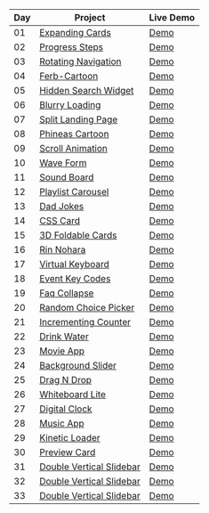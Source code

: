 | Day | Project | Live Demo |
| --- | --- | --- |
| 01 | [Expanding Cards](https://github.com/WaqarTabish2807/WebD-Mini-Project/tree/main/Day01_Expanding-Cards)| [Demo](https://day01-expanding-cards.netlify.app/) |
| 02 | [Progress Steps](https://github.com/WaqarTabish2807/WebD-Mini-Project/tree/main/Day02_Progress-Steps) | [Demo](https://day02-progress-check.netlify.app/) |
| 03 | [Rotating Navigation](https://github.com/WaqarTabish2807/WebD-Mini-Project/tree/main/Day03_Rotating-Navigation-Animation) | [Demo](https://day03-rotating-navigation.netlify.app/) |
| 04 | [Ferb-Cartoon](https://github.com/WaqarTabish2807/WebD-Mini-Project/tree/main/Day04_Ferb-using-css) | [Demo](https://day04-ferb-cartoon.netlify.app/) |
| 05 | [Hidden Search Widget](https://github.com/WaqarTabish2807/WebD-Mini-Project/tree/main/Day05_Hidden-search) | [Demo](https://day05-hidden-search-widget.netlify.app/) |
| 06 | [Blurry Loading](https://github.com/WaqarTabish2807/WebD-Mini-Project/tree/main/Day06_Blurry-loading) | [Demo](https://day06-blurry-loading.netlify.app/) |
| 07 | [Split Landing Page](https://github.com/WaqarTabish2807/WebD-Mini-Project/tree/main/Day07-Split-landing-page) | [Demo](https://day07-split-landing-page.netlify.app) |
| 08 | [Phineas Cartoon](https://github.com/WaqarTabish2807/WebD-Mini-Project/tree/main/Day08-Phineas-using-css) | [Demo](https://day08-phineas-catoon.netlify.app/) |
| 09 | [Scroll Animation](https://github.com/WaqarTabish2807/WebD-Mini-Project/tree/main/Day09-Scroll-animation) | [Demo](https://day09-scroll-animation.netlify.app/) |
| 10 | [Wave Form](https://github.com/WaqarTabish2807/WebD-Mini-Project/tree/main/Day10_Wave-form) | [Demo](https://day10-neumorphism-wave-form.netlify.app/) |
| 11 | [Sound Board](https://github.com/WaqarTabish2807/WebD-Mini-Project/tree/main/Day11_Sound-board) | [Demo](https://day11-sound-board.netlify.app/) |
| 12 | [Playlist Carousel](https://github.com/WaqarTabish2807/WebD-Mini-Project/tree/main/Day12_Playlist-carousel) | [Demo](https://day12-playlist-carousel.netlify.app/) |
| 13 | [Dad Jokes](https://github.com/WaqarTabish2807/WebD-Mini-Project/tree/main/Day13_Dad-jokes) | [Demo](https://day13-dad-jokes.netlify.app/) |
| 14 | [CSS Card](https://github.com/WaqarTabish2807/WebD-Mini-Project/tree/main/Day14_CSS-Card-UI_Design) | [Demo](https://day14-css-card.netlify.app/) |
| 15 | [3D Foldable Cards](https://github.com/WaqarTabish2807/WebD-Mini-Project/tree/main/Day15_3D-Foldabale-cards) | [Demo](https://day15-3d-foldable-card.netlify.app) |
| 16 | [Rin Nohara](https://github.com/WaqarTabish2807/WebD-Mini-Project/tree/main/Day16_Rin-Nohara) | [Demo](https://day16-rin.netlify.app/) |
| 17 | [Virtual Keyboard](https://github.com/WaqarTabish2807/WebD-Mini-Project/tree/main/Day17_Virtual-keyboard) | [Demo](https://day17-virtual-keyboard.netlify.app/) |
| 18 | [Event Key Codes](https://github.com/WaqarTabish2807/WebD-Mini-Project/tree/main/Day18_Event-key-codes) | [Demo](https://day18-event-key-codes.netlify.app/) |
| 19 | [Faq Collapse](https://github.com/WaqarTabish2807/WebD-Mini-Project/tree/main/Day19_Faq-collapse) | [Demo](https://day19-faq-collapse.netlify.app) |
| 20 | [Random Choice Picker](https://github.com/WaqarTabish2807/WebD-Mini-Project/tree/main/Day20_Random-choice-picker) | [Demo](https://day20-random-choice-picker.netlify.app/) |
| 21 | [Incrementing Counter](https://github.com/WaqarTabish2807/WebD-Mini-Project/tree/main/Day21_Incrementing-counter) | [Demo](https://day21-increment-counter.netlify.app/) |
| 22 | [Drink Water](https://github.com/WaqarTabish2807/WebD-Mini-Project/tree/main/Day22_Drink-Water) | [Demo](https://day22-drink-water.netlify.app/) |
| 23 | [Movie App](https://github.com/WaqarTabish2807/WebD-Mini-Project/tree/main/Day23_Movie-app) | [Demo](https://day23-movie-app.netlify.app/) |
| 24 | [Background Slider](https://github.com/WaqarTabish2807/WebD-Mini-Project/tree/main/Day24_Background-slider) | [Demo](https://day24-background-slider.netlify.app/) |
| 25 | [Drag N Drop](https://github.com/WaqarTabish2807/WebD-Mini-Project/tree/main/Day25_Drag-n-drop) | [Demo](https://day25-drag-n-drop.netlify.app/) |
| 26 | [Whiteboard Lite](https://github.com/WaqarTabish2807/WebD-Mini-Project/tree/main/Day26_Drawing-app) | [Demo](https://day26-whiteboard-lite.netlify.app/) |
| 27 | [Digital Clock](https://github.com/WaqarTabish2807/WebD-Mini-Project/tree/main/Day27_Digital-clock) | [Demo](https://day27-digital-clock.netlify.app/) |
| 28 | [Music App](https://github.com/WaqarTabish2807/WebD-Mini-Project/tree/main/Day28_Music-app) | [Demo](https://day28-music-app.netlify.app/) |
| 29 | [Kinetic Loader](https://github.com/WaqarTabish2807/WebD-Mini-Project/tree/main/Day29_Kinetic-loader) | [Demo](https://day29-kinetic-loader.netlify.app/) |
| 30 | [Preview Card](https://github.com/WaqarTabish2807/WebD-Mini-Project/tree/main/Day30_Preview-card) | [Demo](https://day30-preview-card.netlify.app/) |
| 31 | [Double Vertical Slidebar](https://github.com/WaqarTabish2807/WebD-Mini-Project/tree/main/Day31_Double-vertical-slidebar) | [Demo](https://day31-double-vertical-slidebar.netlify.app/) |
| 32 | [Double Vertical Slidebar](https://github.com/WaqarTabish2807/WebD-Mini-Project/tree/main/Day32_Toast-notification) | [Demo](https://day32-toast-notification.netlify.app/) |
| 33 | [Double Vertical Slidebar](https://github.com/WaqarTabish2807/WebD-Mini-Project/tree/main/Day31_Double-vertical-slidebar) | [Demo](https://day31-double-vertical-slidebar.netlify.app/) |





